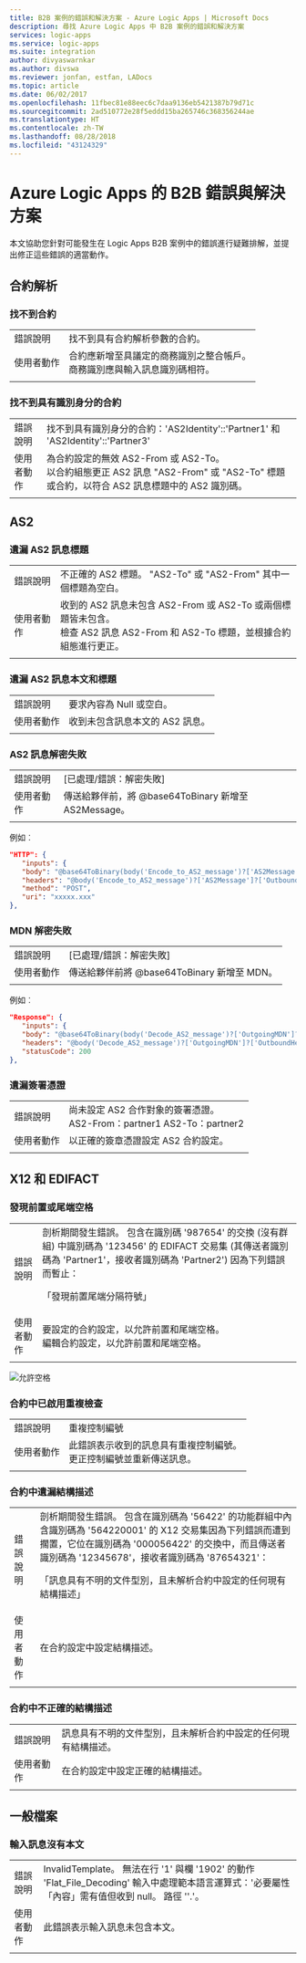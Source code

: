 ```yaml
---
title: B2B 案例的錯誤和解決方案 - Azure Logic Apps | Microsoft Docs
description: 尋找 Azure Logic Apps 中 B2B 案例的錯誤和解決方案
services: logic-apps
ms.service: logic-apps
ms.suite: integration
author: divyaswarnkar
ms.author: divswa
ms.reviewer: jonfan, estfan, LADocs
ms.topic: article
ms.date: 06/02/2017
ms.openlocfilehash: 11fbec81e88eec6c7daa9136eb5421387b79d71c
ms.sourcegitcommit: 2ad510772e28f5eddd15ba265746c368356244ae
ms.translationtype: HT
ms.contentlocale: zh-TW
ms.lasthandoff: 08/28/2018
ms.locfileid: "43124329"
---
```

# <a name="b2b-errors-and-solutions-for-azure-logic-apps"></a>Azure Logic Apps 的 B2B 錯誤與解決方案

本文協助您針對可能發生在 Logic Apps B2B 案例中的錯誤進行疑難排解，並提出修正這些錯誤的適當動作。

## <a name="agreement-resolution"></a>合約解析

### <a name="no-agreement-found"></a>找不到合約 

|   |   |  
|---|---|
| 錯誤說明 | 找不到具有合約解析參數的合約。 | 
| 使用者動作 | 合約應新增至具議定的商務識別之整合帳戶。 </br>商務識別應與輸入訊息識別碼相符。 |  
|   |   |

### <a name="no-agreement-found-with-identities"></a>找不到具有識別身分的合約

|   |   | 
|---|---|
| 錯誤說明 | 找不到具有識別身分的合約：'AS2Identity'::'Partner1' 和 'AS2Identity'::'Partner3' | 
| 使用者動作 | 為合約設定的無效 AS2-From 或 AS2-To。 </br>以合約組態更正 AS2 訊息 "AS2-From" 或 "AS2-To" 標題或合約，以符合 AS2 訊息標題中的 AS2 識別碼。 |
|   |   |     

## <a name="as2"></a>AS2

### <a name="missing-as2-message-headers"></a>遺漏 AS2 訊息標題  

|   |   |  
|---|---|
| 錯誤說明 | 不正確的 AS2 標題。 "AS2-To" 或 "AS2-From" 其中一個標題為空白。 | 
| 使用者動作 | 收到的 AS2 訊息未包含 AS2-From 或 AS2-To 或兩個標題皆未包含。 </br> 檢查 AS2 訊息 AS2-From 和 AS2-To 標題，並根據合約組態進行更正。 |
|  |  | 

### <a name="missing-as2-message-body-and-headers"></a>遺漏 AS2 訊息本文和標題    

|   |   |  
|---|---|
| 錯誤說明 | 要求內容為 Null 或空白。 | 
| 使用者動作 | 收到未包含訊息本文的 AS2 訊息。 |
|  |  | 

### <a name="as2-message-decryption-failure"></a>AS2 訊息解密失敗

|   |   | 
|---|---|
| 錯誤說明 |  [已處理/錯誤：解密失敗] | 
| 使用者動作 | 傳送給夥伴前，將 @base64ToBinary 新增至 AS2Message。 |
|||

例如︰

```json
"HTTP": {
   "inputs": {
   "body": "@base64ToBinary(body('Encode_to_AS2_message')?['AS2Message']?['Content'])",
   "headers": "@body('Encode_to_AS2_message')?['AS2Message']?['OutboundHeaders']",
   "method": "POST",
   "uri": "xxxxx.xxx"
},
``` 

### <a name="mdn-decryption-failure"></a>MDN 解密失敗

|   |   | 
|---|---|
| 錯誤說明 |  [已處理/錯誤：解密失敗] | 
| 使用者動作 | 傳送給夥伴前將 @base64ToBinary 新增至 MDN。 | 
|||

例如︰

```json
"Response": {
   "inputs": {
   "body": "@base64ToBinary(body('Decode_AS2_message')?['OutgoingMDN']?['Content'])",
   "headers": "@body('Decode_AS2_message')?['OutgoingMDN']?['OutboundHeaders']",
   "statusCode": 200
},               
``` 

### <a name="missing-signing-certificate"></a>遺漏簽署憑證

|   |   |  
|---|---|
| 錯誤說明| 尚未設定 AS2 合作對象的簽署憑證。 </br>AS2-From：partner1 AS2-To：partner2 | 
| 使用者動作 | 以正確的簽章憑證設定 AS2 合約設定。 |
|  |  | 

## <a name="x12-and-edifact"></a>X12 和 EDIFACT

### <a name="leading-or-trailing-space-found"></a>發現前置或尾端空格    
    
|   |   | 
|---|---|
| 錯誤說明 | 剖析期間發生錯誤。 包含在識別碼 '987654' 的交換 (沒有群組) 中識別碼為 '123456' 的 EDIFACT 交易集 (其傳送者識別碼為 'Partner1'，接收者識別碼為 'Partner2') 因為下列錯誤而暫止： <p>「發現前置尾端分隔符號」 |
| 使用者動作 | 要設定的合約設定，以允許前置和尾端空格。 </br>編輯合約設定，以允許前置和尾端空格。 |
|   |   |

![允許空格](./media/logic-apps-enterprise-integration-b2b-list-errors-solutions/leadingandtrailing.png)

### <a name="duplicate-check-has-enabled-in-the-agreement"></a>合約中已啟用重複檢查

|   |   | 
|---|---| 
| 錯誤說明 | 重複控制編號 |
| 使用者動作 | 此錯誤表示收到的訊息具有重複控制編號。 </br>更正控制編號並重新傳送訊息。 |
|   |   |

### <a name="missing-schema-in-the-agreement"></a>合約中遺漏結構描述

|   |   | 
|---|---| 
| 錯誤說明 | 剖析期間發生錯誤。 包含在識別碼為 '56422' 的功能群組中內含識別碼為 '564220001' 的 X12 交易集因為下列錯誤而遭到擱置，它位在識別碼為 '000056422' 的交換中，而且傳送者識別碼為 '12345678'，接收者識別碼為 '87654321'： <p>「訊息具有不明的文件型別，且未解析合約中設定的任何現有結構描述」 |
| 使用者動作 | 在合約設定中設定結構描述。  |
|   |   |

### <a name="incorrect-schema-in-the-agreement"></a>合約中不正確的結構描述

|   |   | 
|---|---| 
| 錯誤說明 | 訊息具有不明的文件型別，且未解析合約中設定的任何現有結構描述。 |
| 使用者動作 | 在合約設定中設定正確的結構描述。 |
|   |   |

## <a name="flat-file"></a>一般檔案

### <a name="input-message-with-no-body"></a>輸入訊息沒有本文

|   |   | 
|---|---|
| 錯誤說明 | InvalidTemplate。 無法在行 '1' 與欄 '1902' 的動作 'Flat_File_Decoding' 輸入中處理範本語言運算式：'必要屬性「內容」需有值但收到 null。 路徑 ''.'。 |
| 使用者動作 | 此錯誤表示輸入訊息未包含本文。 |
|   |   | 

